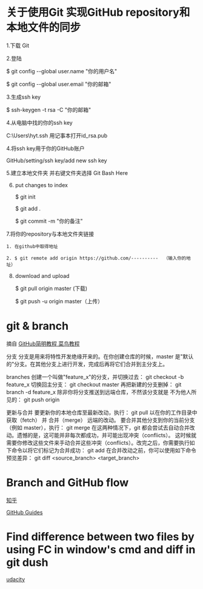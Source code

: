 # 关于使用Git 实现GitHub repository和本地文件的同步

1.下载 Git

2.登陆

$ git config --global user.name "你的用户名"

$ git config --global user.email "你的邮箱"

3.生成ssh key

$ ssh-keygen -t rsa -C "你的邮箱"

4.从电脑中找的你的ssh key

C:\Users\hyt.ssh 用记事本打开id_rsa.pub

4.将ssh key用于你的GitHub账户

GitHub/setting/ssh key/add new ssh key

5.建立本地文件夹 并右键文件夹选择 Git Bash Here

6. put changes to index

	$ git init

	$ git add .

	$ git commit -m "你的备注"

7.将你的repository与本地文件夹链接

	1. 在github中取得地址
	
	2. $ git remote add origin https://github.com/----------  （输入你的地址）
	
8. download and upload

	$ git pull origin master (下载)

	$ git push -u origin master（上传）


# git & branch
摘自 [GitHub简明教程 菜鸟教程](http://www.runoob.com/w3cnote/git-guide.html)

分支
分支是用来将特性开发绝缘开来的。在你创建仓库的时候，master 是"默认的"分支。在其他分支上进行开发，完成后再将它们合并到主分支上。

branches
创建一个叫做"feature_x"的分支，并切换过去：
git checkout -b feature_x
切换回主分支：
git checkout master
再把新建的分支删掉：
git branch -d feature_x
除非你将分支推送到远端仓库，不然该分支就是 不为他人所见的：
git push origin <branch>

更新与合并
要更新你的本地仓库至最新改动，执行：
git pull
以在你的工作目录中 获取（fetch） 并 合并（merge） 远端的改动。
要合并其他分支到你的当前分支（例如 master），执行：
git merge <branch>
在这两种情况下，git 都会尝试去自动合并改动。遗憾的是，这可能并非每次都成功，并可能出现冲突（conflicts）。 这时候就需要你修改这些文件来手动合并这些冲突（conflicts）。改完之后，你需要执行如下命令以将它们标记为合并成功：
git add <filename>
在合并改动之前，你可以使用如下命令预览差异：
git diff <source_branch> <target_branch>


# Branch and GitHub flow

[知乎](https://www.zhihu.com/question/20070065)

[GitHub Guides](https://guides.github.com/introduction/flow/)

# Find difference between two files by using FC in window's cmd and diff in git dush

[udacity](https://classroom.udacity.com/courses/ud775/lessons/2980038599/concepts/29607789270923)
